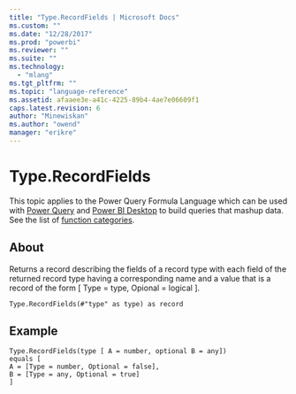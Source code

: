 ```yaml
---
title: "Type.RecordFields | Microsoft Docs"
ms.custom: ""
ms.date: "12/28/2017"
ms.prod: "powerbi"
ms.reviewer: ""
ms.suite: ""
ms.technology: 
  - "mlang"
ms.tgt_pltfrm: ""
ms.topic: "language-reference"
ms.assetid: afaaee3e-a41c-4225-89b4-4ae7e06609f1
caps.latest.revision: 6
author: "Minewiskan"
ms.author: "owend"
manager: "erikre"
---
```

# Type.RecordFields
This topic applies to the Power Query Formula Language which can be used with [Power Query](https://support.office.com/article/Introduction-to-Microsoft-Power-Query-for-Excel-6E92E2F4-2079-4E1F-BAD5-89F6269CD605) and [Power BI Desktop](http://go.microsoft.com/fwlink/p/?LinkId=618607) to build queries that mashup data. See the list of [function categories](https://msdn.microsoft.com/en-us/library/mt211003.aspx).  
  
## About  
Returns a record describing the fields of a record type with each field of the returned record type having a corresponding name and a value that is a record of the form [ Type = type, Opional = logical ].  
  
```  
Type.RecordFields(#"type" as type) as record  
```  
  
## Example  
  
```  
Type.RecordFields(type [ A = number, optional B = any])  
equals [  
A = [Type = number, Optional = false],  
B = [Type = any, Optional = true]  
]  
```  
